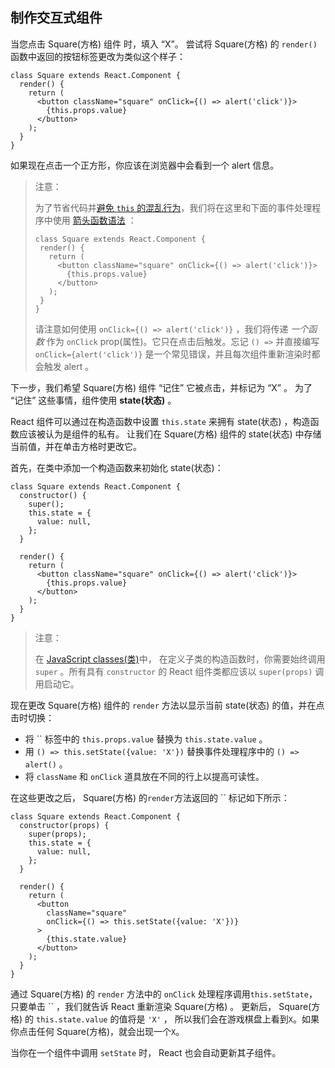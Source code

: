 ##  制作交互式组件

当您点击 Square(方格) 组件 时，填入 “X”。 尝试将 Square(方格) 的 `render()` 函数中返回的按钮标签更改为类似这个样子：

```
class Square extends React.Component {
  render() {
    return (
      <button className="square" onClick={() => alert('click')}>
        {this.props.value}
      </button>
    );
  }
}
```

如果现在点击一个正方形，你应该在浏览器中会看到一个 alert 信息。

> 注意：
>
> 为了节省代码并[避免 `this` 的混乱行为](https://yehudakatz.com/2011/08/11/understanding-javascript-function-invocation-and-this/)，我们将在这里和下面的事件处理程序中使用 [箭头函数语法](https://developer.mozilla.org/en-US/docs/Web/JavaScript/Reference/Functions/Arrow_functions) ：
>
> ```
> class Square extends React.Component {
>  render() {
>    return (
>      <button className="square" onClick={() => alert('click')}>
>        {this.props.value}
>      </button>
>    );
>  }
> }
> ```
>
> 请注意如何使用 `onClick={() => alert('click')}` ，我们将传递 *一个函数* 作为 `onClick` prop(属性)。它只在点击后触发。忘记 `() =>` 并直接编写 `onClick={alert('click')}` 是一个常见错误，并且每次组件重新渲染时都会触发 alert 。

下一步，我们希望 Square(方格) 组件 “记住” 它被点击，并标记为 “X” 。 为了 “记住” 这些事情，组件使用 **state(状态)** 。

React 组件可以通过在构造函数中设置 `this.state` 来拥有 state(状态) ，构造函数应该被认为是组件的私有。 让我们在 Square(方格) 组件的 state(状态) 中存储当前值，并在单击方格时更改它。

首先，在类中添加一个构造函数来初始化 state(状态)：

```
class Square extends React.Component {
  constructor() {
    super();
    this.state = {
      value: null,
    };
  }

  render() {
    return (
      <button className="square" onClick={() => alert('click')}>
        {this.props.value}
      </button>
    );
  }
}
```

> 注意：
>
> 在 [JavaScript classes(类)](https://developer.mozilla.org/en-US/docs/Web/JavaScript/Reference/Classes)中， 在定义子类的构造函数时，你需要始终调用 `super` 。所有具有 `constructor` 的 React 组件类都应该以 `super(props)` 调用启动它。

现在更改 Square(方格) 组件的 `render` 方法以显示当前 state(状态) 的值，并在点击时切换：

- 将 `` 标签中的 `this.props.value` 替换为 `this.state.value` 。
- 用 `() => this.setState({value: 'X'})` 替换事件处理程序中的 `() => alert()` 。
- 将 `className` 和 `onClick` 道具放在不同的行上以提高可读性。

在这些更改之后， Square(方格) 的`render`方法返回的 `` 标记如下所示：

```
class Square extends React.Component {
  constructor(props) {
    super(props);
    this.state = {
      value: null,
    };
  }

  render() {
    return (
      <button
        className="square"
        onClick={() => this.setState({value: 'X'})}
      >
        {this.state.value}
      </button>
    );
  }
}
```

通过 Square(方格) 的 `render` 方法中的 `onClick` 处理程序调用`this.setState`， 只要单击 `` ，我们就告诉 React 重新渲染 Square(方格) 。 更新后， Square(方格) 的 `this.state.value` 的值将是 `'X'` ， 所以我们会在游戏棋盘上看到`X`。如果你点击任何 Square(方格)，就会出现一个`X`。

当你在一个组件中调用 `setState` 时， React 也会自动更新其子组件。